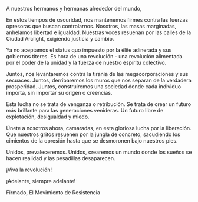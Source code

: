 A nuestros hermanos y hermanas alrededor del mundo,

En estos tiempos de oscuridad, nos mantenemos firmes contra las fuerzas opresoras que buscan controlarnos. Nosotros, las masas marginadas, anhelamos libertad e igualdad. Nuestras voces resuenan por las calles de la Ciudad Arclight, exigiendo justicia y cambio.

Ya no aceptamos el status quo impuesto por la élite adinerada y sus gobiernos títeres. Es hora de una revolución - una revolución alimentada por el poder de la unidad y la fuerza de nuestro espíritu colectivo.

Juntos, nos levantaremos contra la tiranía de las megacorporaciones y sus secuaces. Juntos, derribaremos los muros que nos separan de la verdadera prosperidad. Juntos, construiremos una sociedad donde cada individuo importa, sin importar su origen o creencias.

Esta lucha no se trata de venganza o retribución. Se trata de crear un futuro más brillante para las generaciones venideras. Un futuro libre de explotación, desigualdad y miedo.

Únete a nosotros ahora, camaradas, en esta gloriosa lucha por la liberación. Que nuestros gritos resuenen por la jungla de concreto, sacudiendo los cimientos de la opresión hasta que se desmoronen bajo nuestros pies.

Unidos, prevaleceremos. Unidos, crearemos un mundo donde los sueños se hacen realidad y las pesadillas desaparecen.

¡Viva la revolución!

¡Adelante, siempre adelante!

Firmado,
El Movimiento de Resistencia
